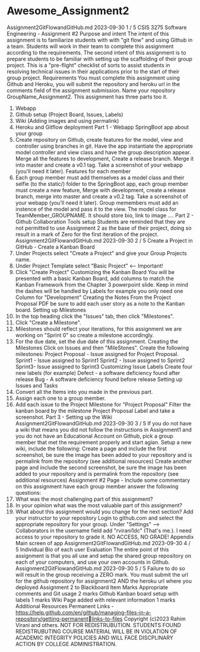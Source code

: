 # Awesome_Assignment2
Assignment2GitFlowandGitHub.md 2023-09-30
1 / 5
CSIS 3275 Software Engineering - Assignment #2
Purpose and intent
The intent of this assignment is to familiarize students with with "git flow" and using Github in a team.
Students will work in their team to complete this assignment according to the requirements.
The second intent of this assignment is to prepare students to be familiar with setting up the scaffolding of
their group project. This is a "pre-flight" checklist of sorts to assist students in resolving technical issues in
their applications prior to the start of their group project.
Requirements
You must complete this assignment using Github and Heroku, you will submit the repository and heroku url in
the comments field of the assignment submission. Name your repository GroupName_Assignment2.
This assignment has three parts too it.
1. Webapp
2. Github setup (Project Board, Issues, Labels)
3. Wiki (Adding images and using permalink)
4. Heroku and Gitflow deployment
Part 1 - Webapp
SpringBoot app about your group
1. Create repository on Github, create features for the model, view and controller using branches in git.
Have the app instantiate the appropriate model controller and view class and have the group
description appear. Merge all the features to development, Create a release branch. Merge it into
master and create a v0.1 tag. Take a screenshot of your webapp (you'll need it later).
Features for each member
2. Each group member must add themselves as a model class and their selfie (to the static/) folder to the
SpringBoot app, each group member must create a new feature, Merge with development, create a
release branch, merge into master and create a v0.2 tag. Take a screenshot of your webapp (you'll need
it later). Group memembers must add an instence of the model and pass it to the view. The model class
for TeamMember_GROUPNAME. It should store bio, link to image ....
Part 2 - Github Collaboration Tools setup
Students are reminded that they are not permitted to use Assignment 2 as the base
of their project, doing so result in a mark of Zero for the first iteration of the
project.
Assignment2GitFlowandGitHub.md 2023-09-30
2 / 5
Create a Project in GitHub - Create a Kanban Board
1. Under Projects select "Create a Project" and give your Group Projects name.
2. Under Project Template select "Basic Project" <-- Important!
3. Click "Create Project"
Customizing the Kanban Board
You will be presented with a basic Kanban Board, add columns to match the Kanban Framework from the
Chapter 3 powerpoint slide. Keep in mind the dashes will be handled by Labels for example you only need
one Column for "Development"
Creating the Notes
From the Project Proposal PDF be sure to add each user story as a note to the Kanban board.
Setting up Milestones
1. In the top heading click the "Issues" tab, then click "Milestones".
2. Click "Create a Milestone".
3. Milestones should reflect your iterations, for this assignment we are working on "Sprint 0" so create a
milestone accordingly.
4. For the due date, set the due date of this assignment.
Creating the Milestones
Click on Issues and then "MileStones". Create the following milestones:
Project Proposal - Issue assigned for Project Proposal.
Sprint1 - Issue assigned to Sprint1
Sprint2 - Issue assigned to Sprint2
Sprint3- Issue assigned to Sprint3
Customizing Issue Labels
Create four new labels (for example)
Defect - a software deficiency found after release
Bug - A software deficiency found before release
Setting up Issues and Tasks
1. Convert all the Items into you made in the previous part.
2. Assign each one to a group member.
3. Add each issue to the Project Milestone for "Project Proposal"
Filter the kanban board by the milestone Project Proposal Label and take a screenshot.
Part 3 - Setting up the Wiki
Assignment2GitFlowandGitHub.md 2023-09-30
3 / 5
If you do not have a wiki that means you did not follow the instructions in
Assignment1 and you do not have an Educational Account on Github, pick a group
member that met the requirement properly and start agian.
Setup a new wiki, include the following:
Create a page and include the first screenshot, be sure the image has been added to your repository and is
permalink from the repository (see additional resources)
Create another page and include the second screenshot, be sure the image has been added to your repository
and is permalink from the repository (see additional resources)
Assignment #2 Page - Include some commentary on this assignment have each group member answer
the following questions:
 1. What was the most challenging part of this assignment?
 2. In your opinion what was the most valuable part of this assignment?
 3. What about this assignment would you change for the next section?
Add your instructor to your repository
Login to github.com and select the appropriate repository for your group. Under "Settings" --> Collaborators
in the username field add "rvirani1dc" (That's me.). I need access to your repository to grade it. NO ACCESS,
NO GRADE!
Appendix
Main screen of app
Assignment2GitFlowandGitHub.md 2023-09-30
4 / 5
Individual Bio of each user
Evaluation
The entire point of this assignment is that you all use and setup the shared group
repository on each of your computers, and use your own accounts in Github. 
Assignment2GitFlowandGitHub.md 2023-09-30
5 / 5
Failure to do so will result in the group receiving a ZERO mark.
You must submit the url for the github repository for assignment2 AND the heroku url where you deployed
Assignment 2 to Blackboard
Item Marks
Appropriate comments and Git usage 2 marks
Github Kanban board setup with labels 1 marks
Wiki Page added with relevant information 1 marks
Additional Resources
Permanent Links - https://help.github.com/en/github/managing-files-in-a-repository/getting-permanentlinks-to-files
Copyright (c)2023 Rahim Virani and others. NOT FOR REDISTRUBUTION.
STUDENTS FOUND REDISTRUBUTING COURSE MATERIAL WILL BE IN VIOLATION OF ACADEMIC
INTEGRITY POLICIES AND WILL FACE DISCPLINARY ACTION BY COLLEGE ADMINISTRATION.
